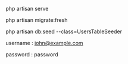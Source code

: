 php artisan serve

php artisan migrate:fresh

php artisan db:seed --class=UsersTableSeeder

username : john@example.com

password : password
